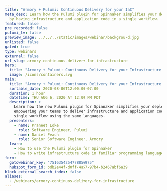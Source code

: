 ```yaml
---
title: "Armory + Pulumi: Continuous Delivery for your IaC"
meta_desc: Learn how the Pulumi plugin for Spinnaker simplifies your deployments
  by having infrastructure and application code in a single workflow.
featured: false
pre_recorded: false
pulumi_tv: false
preview_image: ../../../static/images/webinar/backgrou-d.jpg
unlisted: false
gated: true
type: webinars
external: false
url_slug: armory-continuous-delivery-for-infrastructure
hero:
  title: "Armory + Pulumi: Continuous Delivery for your Infrastructure as Code"
  image: /icons/containers.svg
main:
  title: "Armory + Pulumi: Continuous Delivery for your Infrastructure as Code"
  sortable_date: 2020-08-06T12:00:00-07:00
  duration: 1 hour
  datetime: THU AUG 6, 2020 AT 12:00 PM PDT
  description: >
    Learn how the new Pulumi plugin for Spinnaker simplifies your deployments by
    empowering your teams to deliver infrastructure and application code in a
    single workflow using the same languages.
  presenters:
    - name: Praneet Loke
      role: Software Engineer, Pulumi
    - name: Daniel Peach
      role: Senior Software Engineer, Armory
  learn:
    - How to use the Pulumi plugin for Spinnaker
    - How to write infrastructure code in familiar programming languages
form:
  gotowebinar_key: "7516354254778856975"
  hubspot_form_id: bdb2e44f-d0ff-4a57-97b4-b2467abf6a39
block_external_search_index: false
aliases:
  - /webinars/armory-continuos-delivery-for-infrastructure
---
```

